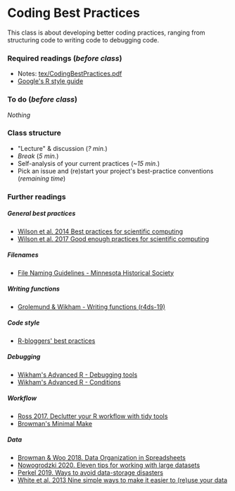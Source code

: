 # Coding Best Practices

This class is about developing better coding practices, ranging from structuring code to writing code to debugging code.

### Required readings (_before class_)
- Notes: [tex/CodingBestPractices.pdf](tex/CodingBestPractices.pdf)
- [Google's R style guide](https://google.github.io/styleguide/Rguide.html)

### To do (_before class_)
_Nothing_

### Class structure
- "Lecture" & discussion (_? min._)
- _Break_ (_5 min._)
- Self-analysis of your current practices (_~15 min._)
- Pick an issue and (re)start your project's best-practice conventions (_remaining time_)

### Further readings

##### General best practices
- [Wilson et al. 2014 Best practices for scientific computing](../../readings/pdfs/Wilson2014.pdf)
- [Wilson et al. 2017 Good enough practices for scientific computing](../../readings/pdfs/Wilson2017.pdf)

##### Filenames
- [File Naming Guidelines - Minnesota Historical Society](https://www.mnhs.org/preserve/records/electronicrecords/erfnaming.php)

##### Writing functions
- [Grolemund & Wikham - Writing functions (r4ds-19)](https://r4ds.had.co.nz/functions.html#functions)

##### Code style
- [R-bloggers' best practices](https://www.r-bloggers.com/r-code-best-practices/)

##### Debugging
- [Wikham's Advanced R - Debugging tools](https://adv-r.hadley.nz/debugging.html)
- [Wikham's Advanced R - Conditions](https://adv-r.hadley.nz/conditions.html)

##### Workflow
- [Ross 2017. Declutter your R workflow with tidy tools](../../readings/pdfs/Ross2017.pdf)
- [Browman's Minimal Make](https://kbroman.org/minimal_make/)

##### Data
- [Browman & Woo 2018. Data Organization in Spreadsheets](../../readings/pdfs/Browman2018.pdf)
- [Nowogrodzki 2020. Eleven tips for working with large datasets](../../readings/pdfs/Nowogrodzki2020.pdf)
- [Perkel 2019. Ways to avoid data-storage disasters](../../readings/pdfs/Perkel2019.pdf)
- [White et al. 2013 Nine simple ways to make it easier to (re)use your data](../../readings/pdfs/White2013.pdf)
